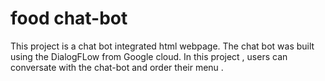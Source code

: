 #  food chat-bot
This project is a chat bot integrated html webpage.
The chat bot was built using the DialogFLow from Google cloud.
In this project , users can conversate with the chat-bot and order their menu .
